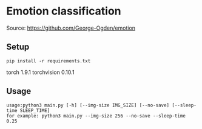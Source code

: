 # Emotion classification
Source: https://github.com/George-Ogden/emotion

## Setup
```
pip install -r requirements.txt
```
torch                   1.9.1
torchvision             0.10.1

## Usage
```
usage:python3 main.py [-h] [--img-size IMG_SIZE] [--no-save] [--sleep-time SLEEP_TIME]
for example: python3 main.py --img-size 256 --no-save --sleep-time 0.25
```
